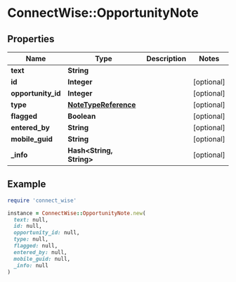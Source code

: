 # ConnectWise::OpportunityNote

## Properties

| Name | Type | Description | Notes |
| ---- | ---- | ----------- | ----- |
| **text** | **String** |  |  |
| **id** | **Integer** |  | [optional] |
| **opportunity_id** | **Integer** |  | [optional] |
| **type** | [**NoteTypeReference**](NoteTypeReference.md) |  | [optional] |
| **flagged** | **Boolean** |  | [optional] |
| **entered_by** | **String** |  | [optional] |
| **mobile_guid** | **String** |  | [optional] |
| **_info** | **Hash&lt;String, String&gt;** |  | [optional] |

## Example

```ruby
require 'connect_wise'

instance = ConnectWise::OpportunityNote.new(
  text: null,
  id: null,
  opportunity_id: null,
  type: null,
  flagged: null,
  entered_by: null,
  mobile_guid: null,
  _info: null
)
```

